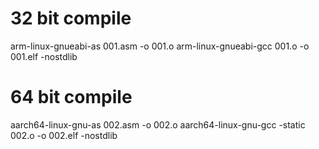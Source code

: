# 32 bit compile
arm-linux-gnueabi-as 001.asm -o 001.o
arm-linux-gnueabi-gcc 001.o -o 001.elf -nostdlib

# 64 bit compile 
aarch64-linux-gnu-as 002.asm -o 002.o
aarch64-linux-gnu-gcc -static 002.o -o 002.elf -nostdlib